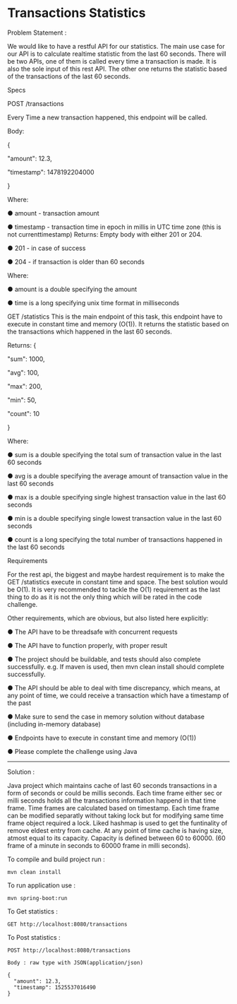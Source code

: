 # Transactions Statistics

Problem Statement :

We would like to have a restful API for our statistics. The main use case for our API is to
calculate realtime statistic from the last 60 seconds. There will be two APIs, one of them is
called every time a transaction is made. It is also the sole input of this rest API. The other one
returns the statistic based of the transactions of the last 60 seconds.

Specs

POST /transactions

Every Time a new transaction happened, this endpoint will be called.

Body:

{

"amount": 12.3,

"timestamp": 1478192204000

}


Where:

● amount - transaction amount

● timestamp - transaction time in epoch in millis in UTC time zone (this is not currenttimestamp) Returns: Empty body with either 201 or 204.

● 201 - in case of success

● 204 - if transaction is older than 60 seconds

Where:

● amount is a double specifying the amount

● time is a long specifying unix time format in milliseconds

GET /statistics
This is the main endpoint of this task, this endpoint have to execute in constant time and
memory (O(1)). It returns the statistic based on the transactions which happened in the last 60
seconds.

Returns:
{

"sum": 1000,

"avg": 100,

"max": 200,

"min": 50,

"count": 10

}

Where:

● sum is a double specifying the total sum of transaction value in the last 60 seconds

● avg is a double specifying the average amount of transaction value in the last 60
seconds

● max is a double specifying single highest transaction value in the last 60 seconds

● min is a double specifying single lowest transaction value in the last 60 seconds

● count is a long specifying the total number of transactions happened in the last 60
seconds


Requirements

For the rest api, the biggest and maybe hardest requirement is to make the GET /statistics
execute in constant time and space. The best solution would be O(1). It is very recommended to
tackle the O(1) requirement as the last thing to do as it is not the only thing which will be rated in
the code challenge.

Other requirements, which are obvious, but also listed here explicitly:

● The API have to be threadsafe with concurrent requests

● The API have to function properly, with proper result

● The project should be buildable, and tests should also complete successfully. e.g. If
maven is used, then mvn clean install should complete successfully.

● The API should be able to deal with time discrepancy, which means, at any point of time,
we could receive a transaction which have a timestamp of the past

● Make sure to send the case in memory solution without database (including in-memory
database)

● Endpoints have to execute in constant time and memory (O(1))

● Please complete the challenge using Java

****************************************************************************************************************************************

Solution : 

Java project which maintains cache of last 60 seconds transactions in a form of seconds or could be millis seconds.
Each time frame either sec or milli seconds holds all the transactions information happend in that time frame.
Time frames are calculated based on timestamp. Each time frame can be modified separatly without taking lock but for modifying same time frame object required a lock.
Liked hashmap is used to get the funtinality of remove eldest entry from cache.
At any point of time cache is having size, atmost equal to its capacity. Capacity is defined between 60 to 60000. (60 frame of a minute in seconds to 60000 frame in milli seconds).

To compile and build project run : 

    mvn clean install 

To run application use : 

    mvn spring-boot:run

To Get statistics :

    GET http://localhost:8080/transactions


To Post statistics :

    POST http://localhost:8080/transactions

    Body : raw type with JSON(application/json)

    {
      "amount": 12.3,
      "timestamp": 1525537016490
    }



